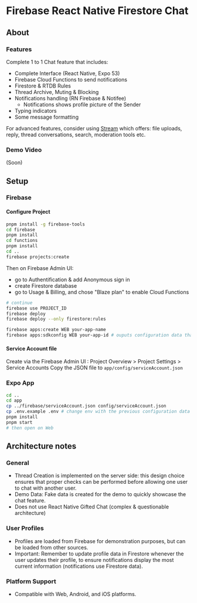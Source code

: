 #  Firebase React Native Firestore Chat

## About

### Features
Complete 1 to 1 Chat feature that includes:
- Complete Interface (React Native, Expo 53)
- Firebase Cloud Functions to send notifications
- Firestore & RTDB Rules
- Thread Archive, Muting & Blocking
- Notifications handling (RN Firebase & Notifee)
  + Notifications shows profile picture of the Sender
- Typing indicators
- Some message formatting


For advanced features, consider using [Stream](https://getstream.io/chat/) which offers: file uploads, reply, thread conversations, search, moderation tools etc.

### Demo Video
(Soon)

## Setup 

### Firebase

#### Configure Project
```bash
pnpm install -g firebase-tools
cd firebase
pnpm install
cd functions
pnpm install
cd ..
firebase projects:create
```
Then on Firebase Admin UI:
- go to Authentification &  add Anonymous sign in
- create Firestore database
- go to Usage & Billing, and chose "Blaze plan" to enable Cloud Functions

```bash
# continue
firebase use PROJECT_ID
firebase deploy
firebase deploy --only firestore:rules

firebase apps:create WEB your-app-name
firebase apps:sdkconfig WEB your-app-id # ouputs configuration data that we will later in env file
```

#### Service Account file

Create via the Firebase Admin UI : Project Overview > Project Settings > Service Accounts
Copy the JSON file to `app/config/serviceAccount.json`

### Expo App

```bash
cd ..
cd app
cp ../firebase/serviceAccount.json config/serviceAccount.json
cp .env.example .env # change env with the previous configuration data
pnpm install
pnpm start 
# then open on Web
```

## Architecture notes

### General

- Thread Creation is implemented on the server side: this design choice ensures that proper checks can be performed before allowing one user to chat with another user.
- Demo Data: Fake data is created for the demo to quickly showcase the chat feature.
- Does not use React Native Gifted Chat (complex & questionable architecture)

### User Profiles

- Profiles are loaded from Firebase for demonstration purposes, but can be loaded from other sources.
- Important: Remember to update profile data in Firestore whenever the user updates their profile, to ensure notifications display the most current information (notifications use Firestore data).

### Platform Support

- Compatible with Web, Android, and iOS platforms.
